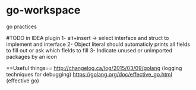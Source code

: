 # go-workspace
go practices


#TODO in IDEA plugin
1- alt+insert -> select interface and struct to implement and interface
2- Object literal should automaticly prints all fields to fill out or ask which fields to fill
3- Indicate unused or unimported packages by an icon

==Useful things==
http://changelog.ca/log/2015/03/09/golang (logging techniques for debugging)
https://golang.org/doc/effective_go.html (effective go)
